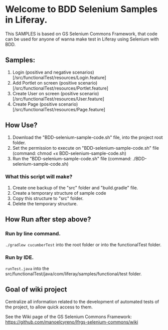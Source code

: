 # Welcome to BDD Selenium Samples in Liferay.

This SAMPLES is based on GS Selenium Commons Framework, that code can be used for anyone of wanna make test in Liferay using Selenium with BDD.

## Samples:

1. Login (positive and negative scenarios) [/src/functionalTest/resources/Login.feature]
2. Add Portlet on screen (positive scenario) [/src/functionalTest/resources/Portlet.feature]
3. Create User on screen (positive scenario) [/src/functionalTest/resources/User.feature]
4. Create Page (positive scenario) [/src/functionalTest/resources/Page.feature]

## How Use?

1. Download the "BDD-selenium-sample-code.sh" file, into the project root folder.
2. Set the permission to execute on "BDD-selenium-sample-code.sh" file (command: chmod +x BDD-selenium-sample-code.sh)
3. Run the "BDD-selenium-sample-code.sh" file (command: ./BDD-selenium-sample-code.sh)

### What this script will make?

1. Create one backup of the "src" folder and "build.gradle" file.
2. Create a temporary structure of sample code
3. Copy this structure to "src" folder.
4. Delete the temporary structure.

## How Run after step above?

### Run by line command.

`./gradlew cucumberTest` into the root folder or into the functionalTest folder.

### Run by IDE.

`runTest.java` into the src/functionalTest/java/com/liferay/samples/functional/test folder.

## Goal of wiki project

Centralize all information related to the development of automated tests of the project, to allow quick access to them.

See the Wiki page of the GS Selenium Commons Framework: https://github.com/manoelcyreno/lfrgs-selenium-commons/wiki
